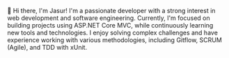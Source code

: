 👋 Hi there, I'm Jasur!
I'm a passionate developer with a strong interest in web development and software engineering. Currently, I'm focused on building projects using ASP.NET Core MVC, while continuously learning new tools and technologies. I enjoy solving complex challenges and have experience working with various methodologies, including Gitflow, SCRUM (Agile), and TDD with xUnit.
